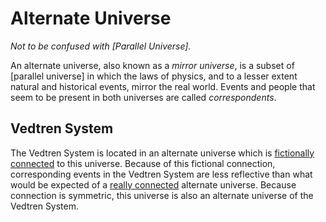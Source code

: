 # Alternate Universe
_Not to be confused with [Parallel Universe]._

An alternate universe, also known as a _mirror universe_, is a subset of [parallel universe] in which the laws of physics, and to a lesser extent natural and historical events, mirror the real world. Events and people that seem to be present in both universes are called _correspondents_.

## Vedtren System

The Vedtren System is located in an alternate universe which is [fictionally connected](connectivity.md#fictional-connectivity) to this universe. Because of this fictional connection, corresponding events in the Vedtren System are less reflective than what would be expected of a [really connected](connectivity.md#real-connectivity) alternate universe. Because connection is symmetric, this universe is also an alternate universe of the Vedtren System.
